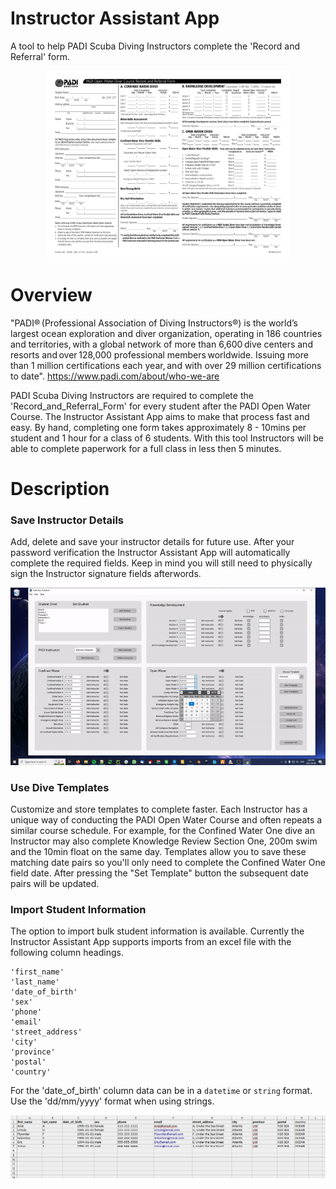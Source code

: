 # Instructor Assistant App

A tool to help PADI Scuba Diving Instructors complete the 'Record and Referral' form.

<div align="center">
<img src="Record_and_Referral_Form-1.png" height="300">
</div>
  

# Overview

"PADI® (Professional Association of Diving Instructors®) is the world’s largest ocean exploration and diver organization, operating in 186 countries and territories, with a global network of more than 6,600 dive centers and resorts and over 128,000 professional members worldwide. Issuing more than 1 million certifications each year, and with over 29 million certifications to date". https://www.padi.com/about/who-we-are

PADI Scuba Diving Instructors are required to complete the 'Record_and_Referral_Form' for every student after the PADI Open Water Course. The Instructor Assistant App aims to make that process fast and easy. By hand, completing one form takes approximately 8 - 10mins per student and 1 hour for a class of 6 students. With this tool Instructors will be able to complete paperwork for a full class in less then 5 minutes. 


# Description

### Save Instructor Details 

Add, delete and save your instructor details for future use.  After your password verification the Instructor Assistant App will automatically complete the required fields.  Keep in mind you will still need to physically sign the Instructor signature fields afterwords.   

<div align="center">
<img src="screengif.gif">

</div>

### Use Dive Templates

Customize and store templates to complete faster.  Each Instructor has a unique way of conducting the PADI Open Water Course and often repeats a similar course schedule.  For example, for the Confined Water One dive an Instructor may also complete Knowledge Review Section One, 200m swim and the 10min float on the same day.  Templates allow you to save these matching date pairs so you'll only need to complete the Confined Water One field date.  After pressing the "Set Template" button the subsequent date pairs will be updated.

### Import Student Information
The option to import bulk student information is available.  Currently the Instructor Assistant App supports imports from an excel file with the following column headings.

```
'first_name' 
'last_name'
'date_of_birth' 
'sex'
'phone' 
'email'
'street_address'
'city'
'province'
'postal'
'country'
```

For the 'date_of_birth' column data can be in a `datetime` or `string` format.  Use the 'dd/mm/yyyy' format when using strings.  

<div align="center">
<img src="student_import_example.png">

</div>





  

